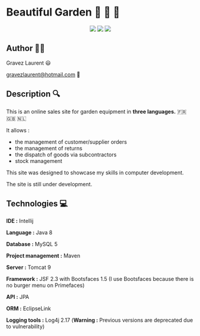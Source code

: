# Beautiful Garden :herb: :deciduous_tree: :sunflower:

<div align="center" width="100%">
<img src="https://forthebadge.com/images/badges/built-with-love.svg"/>
<img src="https://forthebadge.com/images/badges/powered-by-electricity.svg"/>
<img src="https://forthebadge.com/images/badges/made-with-java.svg"/>
</div>

## Author :man_technologist:

Gravez Laurent :smiley:

gravezlaurent@hotmail.com :email:

## Description :mag:

This is an online sales site for garden equipment in **three languages.** :fr: :uk: :netherlands:
 
It allows : 

- the management of customer/supplier orders 
- the management of returns
- the dispatch of goods via subcontractors
- stock management

This site was designed to showcase my skills in computer development.

The site is still under development.

## Technologies :computer: 

**IDE :** Intellij

**Language :** Java 8

**Database :** MySQL 5

**Project management :** Maven 

**Server :** Tomcat 9

**Framework :** JSF 2.3 with Bootsfaces 1.5 (I use Bootsfaces because there is no burger menu on Primefaces)

**API :** JPA

**ORM :** EclipseLink

**Logging tools :** Log4j 2.17 (**Warning :** Previous versions are deprecated due to vulnerability) 

